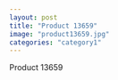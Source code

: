 ```yaml
---
layout: post
title: "Product 13659"
image: "product13659.jpg"
categories: "category1"
---
```

Product 13659
